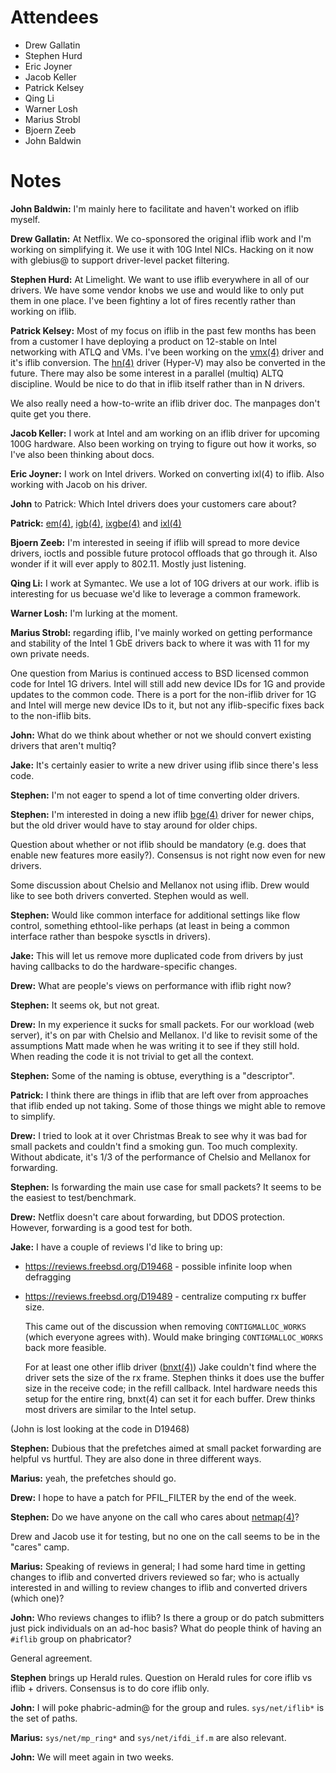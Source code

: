 # Attendees

- Drew Gallatin
- Stephen Hurd
- Eric Joyner
- Jacob Keller
- Patrick Kelsey
- Qing Li
- Warner Losh
- Marius Strobl
- Bjoern Zeeb
- John Baldwin

# Notes

**John Baldwin:** I'm mainly here to facilitate and haven't worked on
iflib myself.

**Drew Gallatin:** At Netflix.  We co-sponsored the original iflib
work and I'm working on simplifying it.  We use it with 10G Intel
NICs.  Hacking on it now with glebius@ to support driver-level packet
filtering.

**Stephen Hurd:** At Limelight.  We want to use iflib everywhere in
all of our drivers.  We have some vendor knobs we use and would like
to only put them in one place.  I've been fightiny a lot of fires
recently rather than working on iflib.

**Patrick Kelsey:** Most of my focus on iflib in the past few months
has been from a customer I have deploying a product on 12-stable on
Intel networking with ATLQ and VMs.  I've been working on the
[vmx(4)](https://man.freebsd.org/query=vmx&sektion=4) driver and it's
iflib conversion.  The
[hn(4)](https://man.freebsd.org/query=hn&sektion=4) driver (Hyper-V)
may also be converted in the future.  There may also be some interest
in a parallel (multiq) ALTQ discipline.  Would be nice to do that in
iflib itself rather than in N drivers.

We also really need a how-to-write an iflib driver doc.  The manpages
don't quite get you there.

**Jacob Keller:** I work at Intel and am working on an iflib driver
for upcoming 100G hardware.  Also been working on trying to figure out
how it works, so I've also been thinking about docs.

**Eric Joyner:** I work on Intel drivers.  Worked on converting ixl(4)
to iflib.  Also working with Jacob on his driver.

**John** to Patrick: Which Intel drivers does your customers care
about?

**Patrick:** [em(4)](https://man.freebsd.org/query=em&sektion=4),
[igb(4)](https://man.freebsd.org/query=igb&sektion=4),
[ixgbe(4)](https://man.freebsd.org/query=ixgbe&sektion=4) and
[ixl(4)](https://man.freebsd.org/query=ixl&sektion=4)

**Bjoern Zeeb:** I'm interested in seeing if iflib will spread to more
device drivers, ioctls and possible future protocol offloads that go
through it.  Also wonder if it will ever apply to 802.11.  Mostly just
listening.

**Qing Li:** I work at Symantec.  We use a lot of 10G drivers at our
work.  iflib is interesting for us becuase we'd like to leverage a
common framework.

**Warner Losh:** I'm lurking at the moment.

**Marius Strobl:** regarding iflib, I've mainly worked on getting
performance and stability of the Intel 1 GbE drivers back to where it
was with 11 for my own private needs.

One question from Marius is continued access to BSD licensed common
code for Intel 1G drivers.  Intel will still add new device IDs for 1G
and provide updates to the common code.  There is a port for the
non-iflib driver for 1G and Intel will merge new device IDs to it, but
not any iflib-specific fixes back to the non-iflib bits.

**John:** What do we think about whether or not we should convert
existing drivers that aren't multiq?

**Jake:** It's certainly easier to write a new driver using iflib
since there's less code.

**Stephen:** I'm not eager to spend a lot of time converting older
drivers.

**Stephen:** I'm interested in doing a new iflib
[bge(4)](https://man.freebsd.org/query=bge&sektion=4) driver for newer
chips, but the old driver would have to stay around for older chips.

Question about whether or not iflib should be mandatory (e.g. does
that enable new features more easily?).  Consensus is not right now
even for new drivers.

Some discussion about Chelsio and Mellanox not using iflib.  Drew
would like to see both drivers converted.  Stephen would as well.

**Stephen:** Would like common interface for additional settings like
flow control, something ethtool-like perhaps (at least in being a
common interface rather than bespoke sysctls in drivers).

**Jake:** This will let us remove more duplicated code from drivers by
just having callbacks to do the hardware-specific changes.

**Drew:** What are people's views on performance with iflib right now?

**Stephen:** It seems ok, but not great.

**Drew:** In my experience it sucks for small packets.  For our
workload (web server), it's on par with Chelsio and Mellanox.  I'd
like to revisit some of the assumptions Matt made when he was writing
it to see if they still hold.  When reading the code it is not trivial
to get all the context.

**Stephen:** Some of the naming is obtuse, everything is a
"descriptor".

**Patrick:** I think there are things in iflib that are left over from
approaches that iflib ended up not taking.  Some of those things we
might able to remove to simplify.

**Drew:** I tried to look at it over Christmas Break to see why it was
bad for small packets and couldn't find a smoking gun.  Too much
complexity.  Without abdicate, it's 1/3 of the performance of Chelsio
and Mellanox for forwarding.

**Stephen:** Is forwarding the main use case for small packets?  It
seems to be the easiest to test/benchmark.

**Drew:** Netflix doesn't care about forwarding, but DDOS protection.
However, forwarding is a good test for both.

**Jake:** I have a couple of reviews I'd like to bring up: 

- https://reviews.freebsd.org/D19468 - possible infinite loop when defragging
- https://reviews.freebsd.org/D19489 - centralize computing rx buffer size.

  This came out of the discussion when removing `CONTIGMALLOC_WORKS`
  (which everyone agrees with).  Would make bringing
  `CONTIGMALLOC_WORKS` back more feasible.

  For at least one other iflib driver
  ([bnxt(4)](https://man.freebsd.org/query=bnxt&sektion=4)) Jake
  couldn't find where the driver sets the size of the rx frame.
  Stephen thinks it does use the buffer size in the receive code; in
  the refill callback.  Intel hardware needs this setup for the entire
  ring, bnxt(4) can set it for each buffer.  Drew thinks most drivers
  are similar to the Intel setup.
  
(John is lost looking at the code in D19468)

**Stephen:** Dubious that the prefetches aimed at small packet
forwarding are helpful vs hurtful.  They are also done in three
different ways.

**Marius:** yeah, the prefetches should go.

**Drew:** I hope to have a patch for PFIL_FILTER by the end of the
week.

**Stephen:** Do we have anyone on the call who cares about
[netmap(4)](https://man.freebsd.org/query=netmap&sektion=4)?

Drew and Jacob use it for testing, but no one on the call seems to be
in the "cares" camp.

**Marius:** Speaking of reviews in general; I had some hard time in
getting changes to iflib and converted drivers reviewed so far; who is
actually interested in and willing to review changes to iflib and
converted drivers (which one)?

**John:** Who reviews changes to iflib?  Is there a group or do patch
submitters just pick individuals on an ad-hoc basis?  What do people
think of having an `#iflib` group on phabricator?

General agreement.

**Stephen** brings up Herald rules.  Question on Herald rules for core
iflib vs iflib + drivers.  Consensus is to do core iflib only.

**John:** I will poke phabric-admin@ for the group and rules.
`sys/net/iflib*` is the set of paths.

**Marius:** `sys/net/mp_ring*` and `sys/net/ifdi_if.m` are also relevant.

**John:** We will meet again in two weeks.
